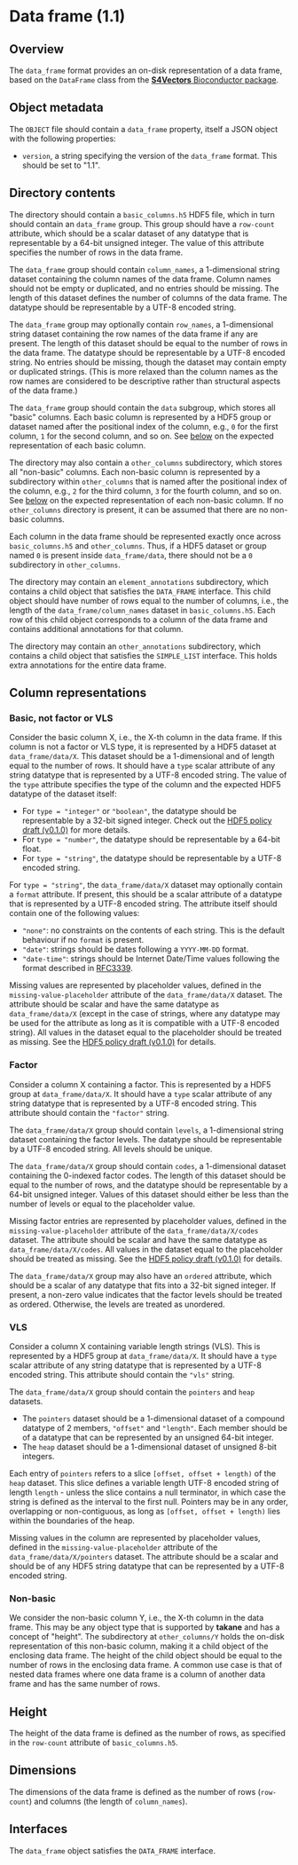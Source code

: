 

# Data frame (1.1)

## Overview

The `data_frame` format provides an on-disk representation of a data frame, based on the `DataFrame` class from the [**S4Vectors** Bioconductor package](https://bioconductor.org/packages/S4Vectors).

## Object metadata

The `OBJECT` file should contain a `data_frame` property, itself a JSON object with the following properties:

- `version`, a string specifying the version of the `data_frame` format.
  This should be set to "1.1".

## Directory contents 

The directory should contain a `basic_columns.h5` HDF5 file, which in turn should contain an `data_frame` group.
This group should have a `row-count` attribute, which should be a scalar dataset of any datatype that is representable by a 64-bit unsigned integer.
The value of this attribute specifies the number of rows in the data frame.

The `data_frame` group should contain `column_names`, a 1-dimensional string dataset containing the column names of the data frame.
Column names should not be empty or duplicated, and no entries should be missing.
The length of this dataset defines the number of columns of the data frame.
The datatype should be representable by a UTF-8 encoded string.

The `data_frame` group may optionally contain `row_names`, a 1-dimensional string dataset containing the row names of the data frame if any are present.
The length of this dataset should be equal to the number of rows in the data frame.
The datatype should be representable by a UTF-8 encoded string.
No entries should be missing, though the dataset may contain empty or duplicated strings.
(This is more relaxed than the column names as the row names are considered to be descriptive rather than structural aspects of the data frame.)

The `data_frame` group should contain the `data` subgroup, which stores all "basic" columns.
Each basic column is represented by a HDF5 group or dataset named after the positional index of the column, e.g., `0` for the first column, `1` for the second column, and so on.
See [below](#column-representations) on the expected representation of each basic column.

The directory may also contain a `other_columns` subdirectory, which stores all "non-basic" columns.
Each non-basic column is represented by a subdirectory within `other_columns` that is named after the positional index of the column, e.g., `2` for the third column, `3` for the fourth column, and so on.
See [below](#non-basic) on the expected representation of each non-basic column.
If no `other_columns` directory is present, it can be assumed that there are no non-basic columns.

Each column in the data frame should be represented exactly once across `basic_columns.h5` and `other_columns`.
Thus, if a HDF5 dataset or group named `0` is present inside `data_frame/data`, there should not be a `0` subdirectory in `other_columns`.

The directory may contain an `element_annotations` subdirectory, which contains a child object that satisfies the `DATA_FRAME` interface.
This child object should have number of rows equal to the number of columns, i.e., the length of the `data_frame/column_names` dataset in `basic_columns.h5`.
Each row of this child object corresponds to a column of the data frame and contains additional annotations for that column.

The directory may contain an `other_annotations` subdirectory, which contains a child object that satisfies the `SIMPLE_LIST` interface.
This holds extra annotations for the entire data frame.

## Column representations

### Basic, not factor or VLS

Consider the basic column X, i.e., the X-th column in the data frame.
If this column is not a
factor or VLS type,
it is represented by a HDF5 dataset at `data_frame/data/X`.
This dataset should be a 1-dimensional and of length equal to the number of rows.
It should have a `type` scalar attribute of any string datatype that is represented by a UTF-8 encoded string.
The value of the `type` attribute specifies the type of the column and the expected HDF5 datatype of the dataset itself:

- For `type = "integer"` or `"boolean"`, the datatype should be representable by a 32-bit signed integer.
  Check out the [HDF5 policy draft (v0.1.0)](https://github.com/ArtifactDB/Bioc-HDF5-policy/tree/v0.1.0) for more details.
- For `type = "number"`, the datatype should be representable by a 64-bit float.
- For `type = "string"`, the datatype should be representable by a UTF-8 encoded string.

For `type = "string"`, the `data_frame/data/X` dataset may optionally contain a `format` attribute.
If present, this should be a scalar attribute of a datatype that is represented by a UTF-8 encoded string.
The attribute itself should contain one of the following values:

- `"none"`: no constraints on the contents of each string.
  This is the default behaviour if no `format` is present.
- `"date"`: strings should be dates following a `YYYY-MM-DD` format.
- `"date-time"`: strings should be Internet Date/Time values following the format described in [RFC3339](https://www.rfc-editor.org/rfc/rfc3339).

Missing values are represented by placeholder values, defined in the `missing-value-placeholder` attribute of the `data_frame/data/X` dataset.
The attribute should be scalar and have the same datatype as `data_frame/data/X`
(except in the case of strings, where any datatype may be used for the attribute as long as it is compatible with a UTF-8 encoded string).
All values in the dataset equal to the placeholder should be treated as missing.
See the [HDF5 policy draft (v0.1.0)](https://github.com/ArtifactDB/Bioc-HDF5-policy/tree/v0.1.0) for details.

### Factor

Consider a column X containing a factor.
This is represented by a HDF5 group at `data_frame/data/X`.
It should have a `type` scalar attribute of any string datatype that is represented by a UTF-8 encoded string.
This attribute should contain the `"factor"` string.

The `data_frame/data/X` group should contain `levels`, a 1-dimensional string dataset containing the factor levels.
The datatype should be representable by a UTF-8 encoded string.
All levels should be unique.

The `data_frame/data/X` group should contain `codes`, a 1-dimensional dataset containing the 0-indexed factor codes. 
The length of this dataset should be equal to the number of rows, and the datatype should be representable by a 64-bit unsigned integer.
Values of this dataset should either be less than the number of levels or equal to the placeholder value.

Missing factor entries are represented by placeholder values, defined in the `missing-value-placeholder` attribute of the `data_frame/data/X/codes` dataset.
The attribute should be scalar and have the same datatype as `data_frame/data/X/codes`.
All values in the dataset equal to the placeholder should be treated as missing.
See the [HDF5 policy draft (v0.1.0)](https://github.com/ArtifactDB/Bioc-HDF5-policy/tree/v0.1.0) for details.

The `data_frame/data/X` group may also have an `ordered` attribute, which should be a scalar of any datatype that fits into a 32-bit signed integer.
If present, a non-zero value indicates that the factor levels should be treated as ordered.
Otherwise, the levels are treated as unordered.

### VLS

Consider a column X containing variable length strings (VLS).
This is represented by a HDF5 group at `data_frame/data/X`.
It should have a `type` scalar attribute of any string datatype that is represented by a UTF-8 encoded string.
This attribute should contain the `"vls"` string.

The `data_frame/data/X` group should contain the `pointers` and `heap` datasets.

- The `pointers` dataset should be a 1-dimensional dataset of a compound datatype of 2 members, `"offset"` and `"length"`.
  Each member should be of a datatype that can be represented by an unsigned 64-bit integer.
- The `heap` dataset should be a 1-dimensional dataset of unsigned 8-bit integers.

Each entry of `pointers` refers to a slice `[offset, offset + length)` of the `heap` dataset.
This slice defines a variable length UTF-8 encoded string of length `length` - unless the slice contains a null terminator, in which case the string is defined as the interval to the first null. 
Pointers may be in any order, overlapping or non-contiguous, as long as `[offset, offset + length)` lies within the boundaries of the heap.

Missing values in the column are represented by placeholder values, defined in the `missing-value-placeholder` attribute of the `data_frame/data/X/pointers` dataset.
The attribute should be a scalar and should be of any HDF5 string datatype that can be represented by a UTF-8 encoded string.

### Non-basic

We consider the non-basic column Y, i.e., the X-th column in the data frame.
This may be any object type that is supported by **takane** and has a concept of "height".
The subdirectory at `other_columns/Y` holds the on-disk representation of this non-basic column, making it a child object of the enclosing data frame.
The height of the child object should be equal to the number of rows in the enclosing data frame.
A common use case is that of nested data frames where one data frame is a column of another data frame and has the same number of rows.

## Height

The height of the data frame is defined as the number of rows, as specified in the `row-count` attribute of `basic_columns.h5`.

## Dimensions

The dimensions of the data frame is defined as the number of rows (`row-count`) and columns (the length of `column_names`).

## Interfaces

The `data_frame` object satisfies the `DATA_FRAME` interface.
